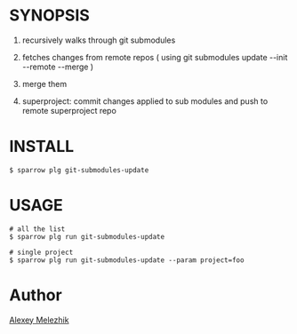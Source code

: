 # SYNOPSIS

  1) recursively walks through git submodules

  2) fetches changes from remote repos ( using git submodules update --init --remote --merge )

  3) merge them 

  4) superproject: commit changes applied to sub modules and push to remote superproject repo

# INSTALL

    $ sparrow plg git-submodules-update

# USAGE

    # all the list
    $ sparrow plg run git-submodules-update

    # single project
    $ sparrow plg run git-submodules-update --param project=foo 

# Author

[Alexey Melezhik](mailto:melezhik@gmail.com)

